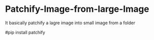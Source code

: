 # Patchify-Image-from-large-Image
It basically patchify a lagre image into small image from a folder

#pip install patchify
